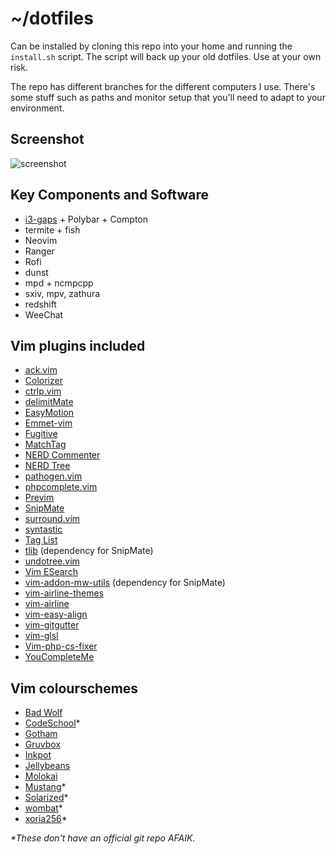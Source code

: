 # ~/dotfiles

Can be installed by cloning this repo into your home and running the `install.sh` script. The script will back up your old dotfiles. Use at your own risk.

The repo has different branches for the different computers I use. There's some stuff such as paths and monitor setup that you'll need to adapt to your environment.

## Screenshot

![screenshot](https://raw.githubusercontent.com/Remedan/dotfiles/master/screenshot.png)

## Key Components and Software

* [i3-gaps](https://github.com/Airblader/i3) + Polybar + Compton
* termite + fish
* Neovim
* Ranger
* Rofi
* dunst
* mpd + ncmpcpp
* sxiv, mpv, zathura
* redshift
* WeeChat

## Vim plugins included

* [ack.vim](https://github.com/mileszs/ack.vim)
* [Colorizer](https://github.com/chrisbra/Colorizer)
* [ctrlp.vim](https://github.com/kien/ctrlp.vim)
* [delimitMate](https://github.com/Raimondi/delimitMate)
* [EasyMotion](https://github.com/easymotion/vim-easymotion)
* [Emmet-vim](https://github.com/mattn/emmet-vim)
* [Fugitive](https://github.com/tpope/vim-fugitive)
* [MatchTag](https://github.com/gregsexton/MatchTag)
* [NERD Commenter](https://github.com/scrooloose/nerdcommenter)
* [NERD Tree](https://github.com/scrooloose/nerdtree)
* [pathogen.vim](https://github.com/tpope/vim-pathogen)
* [phpcomplete.vim](https://github.com/shawncplus/phpcomplete.vim)
* [Previm](https://github.com/kannokanno/previm)
* [SnipMate](https://github.com/garbas/vim-snipmate)
* [surround.vim](https://github.com/tpope/vim-surround)
* [syntastic](https://github.com/vim-syntastic/syntastic)
* [Tag List](https://github.com/vim-scripts/taglist.vim)
* [tlib](https://github.com/tomtom/tlib_vim) (dependency for SnipMate)
* [undotree.vim](https://github.com/mbbill/undotree)
* [Vim ESearch](https://github.com/eugen0329/vim-esearch)
* [vim-addon-mw-utils](https://github.com/MarcWeber/vim-addon-mw-utils) (dependency for SnipMate)
* [vim-airline-themes](https://github.com/vim-airline/vim-airline-themes)
* [vim-airline](https://github.com/vim-airline/vim-airline)
* [vim-easy-align](https://github.com/junegunn/vim-easy-align)
* [vim-gitgutter](https://github.com/airblade/vim-gitgutter)
* [vim-glsl](https://github.com/tikhomirov/vim-glsl)
* [Vim-php-cs-fixer](https://github.com/stephpy/vim-php-cs-fixer)
* [YouCompleteMe](https://github.com/Valloric/YouCompleteMe)

## Vim colourschemes

* [Bad Wolf](https://github.com/sjl/badwolf)
* [CodeSchool](http://astonj.com/tech/vim-for-ruby-rails-and-a-sexy-theme/)*
* [Gotham](https://github.com/whatyouhide/vim-gotham)
* [Gruvbox](https://github.com/morhetz/gruvbox)
* [Inkpot](https://github.com/ciaranm/inkpot)
* [Jellybeans](https://github.com/nanotech/jellybeans.vim)
* [Molokai](https://github.com/tomasr/molokai)
* [Mustang](http://hcalves.deviantart.com/art/Mustang-Vim-Colorscheme-98974484)*
* [Solarized](https://github.com/altercation/vim-colors-solarized)*
* [wombat](http://www.vim.org/scripts/script.php?script_id=2140)*
* [xoria256](http://www.vim.org/scripts/script.php?script_id=2140)*

_*These don't have an official git repo AFAIK._
